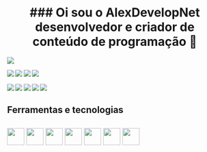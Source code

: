 <h1 align="center"> ### Oi sou o <strong> AlexDevelopNet<strong/> desenvolvedor e criador de conteúdo de programação 👋</h1>


 
 <img src="[https://github.com/pr2tik1/pr2tik1/blob/master/IMAGE-NAME](https://www.google.com/url?sa=i&url=https%3A%2F%2Fwww.michaelpage.co.id%2Fadvice%2Fjob-description%2Ftechnology%2Fsoftware-developer&psig=AOvVaw2kN0Hbw3wVlHGgate_7z3P&ust=1679570446603000&source=images&cd=vfe&ved=0CBAQjRxqFwoTCJCQoM-17_0CFQAAAAAdAAAAABAE)">
 
 [<img src="https://img.shields.io/badge/linkedin-%230077B5.svg?&style=for-the-badge&logo=linkedin&logoColor=white" />](https://www.linkedin.com/in/alex-feitoza-6056a5237/)
 [<img src = "https://img.shields.io/badge/instagram-%23E4405F.svg?&style=for-the-badge&logo=instagram&logoColor=white">](https://www.instagram.com/anfsusax/) 
 [<img src = "https://img.shields.io/badge/facebook-%231877F2.svg?&style=for-the-badge&logo=facebook&logoColor=white">](https://www.facebook.com/alexdevelopnet)
<a href="https://www.youtube.com/channel/UCXpdgdfF92RqvSytlx2LSKw" rel="nofollow"><img src="https://camo.githubusercontent.com/d79c5549652f9c7690992eb49571d216a70a480681561cbd93bfbfc77c491e54/68747470733a2f2f696d672e736869656c64732e696f2f62616467652f596f75547562652d4646303030303f7374796c653d666f722d7468652d6261646765266c6f676f3d796f7574756265266c6f676f436f6c6f723d7768697465" data-canonical-src="https://img.shields.io/badge/YouTube-FF0000?style=for-the-badge&amp;logo=youtube&amp;logoColor=white" style="max-width: 100%;"></a>
 
 <div>
<a href="https://www.youtube.com/seu-canal-youtube-aqui" target="_blank"><img src="https://img.shields.io/badge/YouTube-FF0000?style=for-the-badge&logo=youtube&logoColor=white" target="_blank"></a>
<a href="https://instagram.com/seu-usuário-instagram-aqui" target="_blank"><img src="https://img.shields.io/badge/-Instagram-%23E4405F?style=for-the-badge&logo=instagram&logoColor=white" target="_blank"></a>
<a href="https://www.twitch.tv/seu-usuário-aqui" target="_blank"><img src="https://img.shields.io/badge/Twitch-9146FF?style=for-the-badge&logo=twitch&logoColor=white" target="_blank"></a>
<a href = "mailto:contato@seu-usuário-aqui"><img src="https://img.shields.io/badge/Gmail-D14836?style=for-the-badge&logo=gmail&logoColor=white" target="_blank"></a>
<a href="https://www.linkedin.com/in/seu-usuário-linkedln-aqui" target="_blank"><img src="https://img.shields.io/badge/-LinkedIn-%230077B5?style=for-the-badge&logo=linkedin&logoColor=white" target="_blank"></a>   
</div>
 
 
  
 <h2>Ferramentas e tecnologias<h2/>
  
 <img src="https://cdn.jsdelivr.net/gh/devicons/devicon/icons/csharp/csharp-original.svg" width="40" height="40"/>
 <img src="https://cdn.jsdelivr.net/gh/devicons/devicon/icons/dot-net/dot-net-original.svg" width="40" height="40"/>
          
 <img src="https://cdn.jsdelivr.net/gh/devicons/devicon/icons/dotnetcore/dotnetcore-original.svg" width="40" height="40"/>
 <img src="https://cdn.jsdelivr.net/gh/devicons/devicon/icons/azure/azure-original.svg" width="40" height="40"/>
 
 <img src="https://cdn.jsdelivr.net/gh/devicons/devicon/icons/git/git-original.svg" width="40" height="40"/>
 <img src="https://cdn.jsdelivr.net/gh/devicons/devicon/icons/angularjs/angularjs-original.svg" width="40" height="40"/>
 
<img src="https://cdn.jsdelivr.net/gh/devicons/devicon/icons/react/react-original.svg" width="40" height="40"/>
          
 
 
          
          
           
          
 
